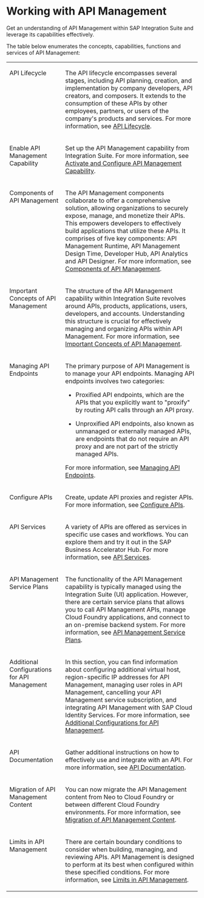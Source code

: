 <!-- loio321fb4df0e724285a4c34f5a767b0d3a -->

# Working with API Management

Get an understanding of API Management within SAP Integration Suite and leverage its capabilities effectively.

The table below enumerates the concepts, capabilities, functions and services of API Management:


<table>
<tr>
<td valign="top">

API Lifecycle

</td>
<td valign="top">

The API lifecycle encompasses several stages, including API planning, creation, and implementation by company developers, API creators, and composers. It extends to the consumption of these APIs by other employees, partners, or users of the company's products and services. For more information, see [API Lifecycle](api-lifecycle-5e8ea7d.md).

</td>
</tr>
<tr>
<td valign="top">

Enable API Management Capability

</td>
<td valign="top">

Set up the API Management capability from Integration Suite. For more information, see [Activate and Configure API Management Capability](activate-and-configure-api-management-capability-f6eb433.md).

</td>
</tr>
<tr>
<td valign="top">

Components of API Management

</td>
<td valign="top">

The API Management components collaborate to offer a comprehensive solution, allowing organizations to securely expose, manage, and monetize their APIs. This empowers developers to effectively build applications that utilize these APIs. It comprises of five key components: API Management Runtime, API Management Design Time, Developer Hub, API Analytics and API Designer. For more information, see [Components of API Management](components-of-api-management-e02ae53.md).

</td>
</tr>
<tr>
<td valign="top">

Important Concepts of API Management

</td>
<td valign="top">

The structure of the API Management capability within Integration Suite revolves around APIs, products, applications, users, developers, and accounts. Understanding this structure is crucial for effectively managing and organizing APIs within API Management. For more information, see [Important Concepts of API Management](important-concepts-of-api-management-414808b.md).

</td>
</tr>
<tr>
<td valign="top">

Managing API Endpoints

</td>
<td valign="top">

The primary purpose of API Management is to manage your API endpoints. Managing API endpoints involves two categories:

-   Proxified API endpoints, which are the APIs that you explicitly want to "proxify" by routing API calls through an API proxy.

-   Unproxified API endpoints, also known as unmanaged or externally managed APIs, are endpoints that do not require an API proxy and are not part of the strictly managed APIs.

For more information, see [Managing API Endpoints](managing-api-endpoints-ac794e4.md).

</td>
</tr>
<tr>
<td valign="top">

Configure APIs

</td>
<td valign="top">

Create, update API proxies and register APIs. For more information, see [Configure APIs](configure-apis-fdf5373.md).

</td>
</tr>
<tr>
<td valign="top">

API Services

</td>
<td valign="top">

A variety of APIs are offered as services in specific use cases and workflows. You can explore them and try it out in the SAP Business Accelerator Hub. For more information, see [API Services](api-services-007d50f.md).

</td>
</tr>
<tr>
<td valign="top">

API Management Service Plans

</td>
<td valign="top">

The functionality of the API Management capability is typically managed using the Integration Suite \(UI\) application. However, there are certain service plans that allows you to call API Management APIs, manage Cloud Foundry applications, and connect to an on-premise backend system. For more information, see [API Management Service Plans](api-management-service-plans-e064663.md).

</td>
</tr>
<tr>
<td valign="top">

Additional Configurations for API Management

</td>
<td valign="top">

In this section, you can find information about configuring additional virtual host, region-specific IP addresses for API Management, managing user roles in API Management, cancelling your API Management service subscription, and integrating API Management with SAP Cloud Identity Services. For more information, see [Additional Configurations for API Management](additional-configurations-for-api-management-5ac63ab.md).

</td>
</tr>
<tr>
<td valign="top">

API Documentation

</td>
<td valign="top">

Gather additional instructions on how to effectively use and integrate with an API. For more information, see [API Documentation](api-documentation-e26b332.md).

</td>
</tr>
<tr>
<td valign="top">

Migration of API Management Content

</td>
<td valign="top">

You can now migrate the API Management content from Neo to Cloud Foundry or between different Cloud Foundry environments. For more information, see [Migration of API Management Content](APIM-Migration/migration-of-api-management-content-d66b3e5.md).

</td>
</tr>
<tr>
<td valign="top">

Limits in API Management

</td>
<td valign="top">

There are certain boundary conditions to consider when building, managing, and reviewing APIs. API Management is designed to perform at its best when configured within these specified conditions. For more information, see [Limits in API Management](limits-in-api-management-f70f425.md).

</td>
</tr>
</table>

